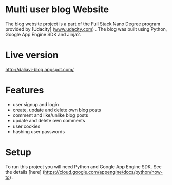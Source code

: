 # Multi user blog Website
The blog website  project is a part of the Full Stack Nano Degree program provided  by [Udacity] (www.udacity.com) . 
The blog was built using Python, Google App Engine SDK and Jinja2.

# Live version
http://daliavi-blog.appspot.com/

# Features
- user signup and login
- create, update and delete own blog posts
- comment and like/unlike blog posts
- update and delete own comments
- user cookies
- hashing user passwords

# Setup
To run this project you will need Python and Google App Engine SDK.
See the details [here] (https://cloud.google.com/appengine/docs/python/how-to) .
